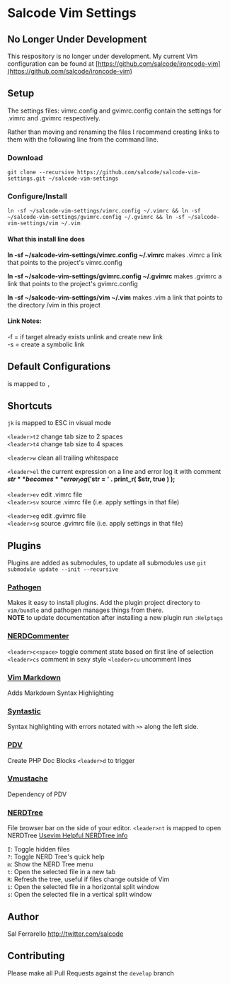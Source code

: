Salcode Vim Settings
====================

No Longer Under Development
---------------------------

This respository is no longer under development.  My current Vim configuration
can be found at
[https://github.com/salcode/ironcode-vim](https://github.com/salcode/ironcode-vim)

Setup
-----
The settings files: vimrc.config and gvimrc.config contain the
settings for .vimrc and .gvimrc respectively.

Rather than moving and renaming the files I recommend creating
links to them with the following line from the command line.

### Download
`git clone --recursive https://github.com/salcode/salcode-vim-settings.git ~/salcode-vim-settings`

### Configure/Install
`ln -sf ~/salcode-vim-settings/vimrc.config ~/.vimrc && ln -sf ~/salcode-vim-settings/gvimrc.config ~/.gvimrc && ln -sf ~/salcode-vim-settings/vim ~/.vim`

#### What this install line does
**ln -sf ~/salcode-vim-settings/vimrc.config ~/.vimrc**
makes .vimrc a link that points to the project's vimrc.config

**ln -sf ~/salcode-vim-settings/gvimrc.config ~/.gvimrc**
makes .gvimrc a link that points to the project's gvimrc.config

**ln -sf ~/salcode-vim-settings/vim ~/.vim**
makes .vim a link that points to the directory /vim in this project

#### Link Notes:
-f = if target already exists unlink and create new link  
-s = create a symbolic link

Default Configurations
----------------------
<leader> is mapped to `,`

Shortcuts
---------
`jk` is mapped to ESC in visual mode

`<leader>t2` change tab size to 2 spaces  
`<leader>t4` change tab size to 4 spaces

`<leader>w` clean all trailing whitespace

`<leader>el` the current expression on a line and error log it with comment  
**$str** becomes **error_log( '$str = ' . print_r( $str, true ) );**

`<leader>ev` edit .vimrc file  
`<leader>sv` source .vimrc file (i.e. apply settings in that file)

`<leader>eg` edit .gvimrc file  
`<leader>sg` source .gvimrc file (i.e. apply settings in that file)

Plugins
-------
Plugins are added as submodules, to update all submodules use
`git submodule update --init --recursive`

### [Pathogen](https://github.com/tpope/vim-pathogen)
Makes it easy to install plugins. Add the plugin project directory
to `vim/bundle` and pathogen manages things from there.  
**NOTE** to update documentation after installing a new plugin run `:Helptags`

### [NERDCommenter](https://github.com/scrooloose/nerdcommenter)
`<leader>c<space>` toggle comment state based on first line of selection
`<leader>cs` comment in sexy style
`<leader>cu` uncomment lines

### [Vim Markdown](https://github.com/plasticboy/vim-markdown)
Adds Markdown Syntax Highlighting

### [Syntastic](https://github.com/scrooloose/syntastic)
Syntax highlighting with errors notated with `>>` along the left side.

### [PDV](https://github.com/tobyS/pdv)
Create PHP Doc Blocks
`<leader>d` to trigger

### [Vmustache](https://github.com/tobyS/vmustache)
Dependency of PDV

### [NERDTree](https://github.com/scrooloose/nerdtree)
File browser bar on the side of your editor.
`<leader>nt` is mapped to open NERDTree
[Usevim Helpful NERDTree info](http://usevim.com/2012/07/18/nerdtree/)

`I`: Toggle hidden files  
`?`: Toggle NERD Tree's quick help  
`m`: Show the NERD Tree menu  
`t`: Open the selected file in a new tab  
`R`: Refresh the tree, useful if files change outside of Vim  
`i`: Open the selected file in a horizontal split window  
`s`: Open the selected file in a vertical split window  


Author
------
Sal Ferrarello
http://twitter.com/salcode

Contributing
------------
Please make all Pull Requests against the `develop` branch
